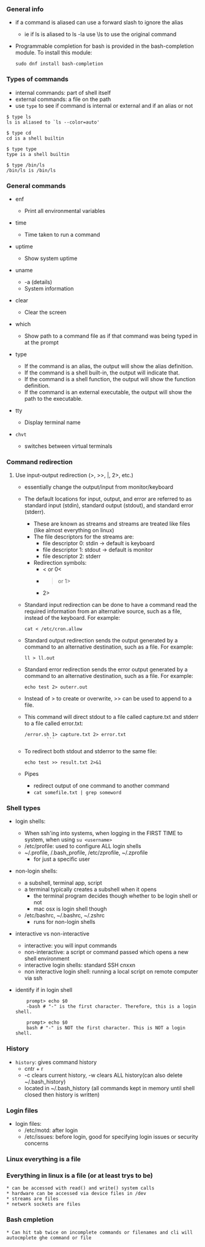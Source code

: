 ### General info
* if a command is aliased can use a forward slash to ignore the alias
    * ie if ls is aliased to ls -la use \ls to use the original command


* Programmable completion for bash is provided in the bash-completion module. To install this module:
    ```shell
    sudo dnf install bash-completion
    ```

### Types of commands
* internal commands: part of shell itself
* external commands: a file on the path
* use `type` to see if command is internal or external and if an alias or not

```
$ type ls
ls is aliased to `ls --color=auto'

$ type cd
cd is a shell builtin

$ type type
type is a shell builtin

$ type /bin/ls
/bin/ls is /bin/ls
```


### General commands
* enf
    * Print all environmental variables

* time
    * Time taken to run a command

* uptime
    * Show system uptime

* uname
    * -a (details)
    * System information

* clear
    * Clear the screen

* which
    * Show path to a command file as if that command was being typed in at the prompt

* type
    * If the command is an alias, the output will show the alias definition.
    * If the command is a shell built-in, the output will indicate that.
    * If the command is a shell function, the output will show the function definition.
    * If the command is an external executable, the output will show the path to the executable.

* tty
    * Display terminal name

* `chvt `
    * switches between virtual terminals



### Command redirection

1. Use input-output redirection (>, >>, |, 2>, etc.)
	* essentially change the output/input from monitor/keyboard

    * The default locations for input, output, and error are referred to as standard input (stdin), standard output (stdout), and standard error (stderr). 
		* These are known as streams and streams are treated like files (like almost everything on linux)
		* The file descriptors for the streams are:
			* file descriptor 0: stdin -> default is keyboard
			* file descriptor 1: stdout -> default is monitor
			* file descriptor 2: stderr
		* Redirection symbols:
			* < or 0<
			* > or 1>
			* 2>
    
    * Standard input redirection can be done to have a command read the required information from an alternative source, such as a file, instead of the keyboard. For example:
        ```shell
        cat < /etc/cron.allow 
        ```

    * Standard output redirection sends the output generated by a command to an alternative destination, such as a file. For example:
        ```shell
        ll > ll.out
        ```

    * Standard error redirection sends the error output generated by a command to an alternative destination, such as a file. For example: 
        ```shell
        echo test 2> outerr.out
        ```

    * Instead of > to create or overwrite, >> can be used to append to a file.

	* This command will direct stdout to a file called capture.txt and stderr to a file called error.txt:
		```shell
		/error.sh 1> capture.txt 2> error.txt
        		```

    * To redirect both stdout and stderror to the same file:
        ```shell
        echo test >> result.txt 2>&1
        ```

    * Pipes
        * redirect output of one command to another command
        * `cat somefile.txt | grep someword`


### Shell types
* login shells:
    * When ssh'ing into systems, when logging in the FIRST TIME to system, when using `su <username>`
    * /etc/profile: used to configure ALL login shells
    * ~/.profile, /.bash_profile, /etc/zprofile, ~/.zprofile
        * for just a specific user

* non-login shells:
    * a subshell, terminal app, script
    * a terminal typically creates a subshell when it opens
        * the terminal program decides though whether to be login shell or not
        * mac osx is login shell though
    * /etc/bashrc, ~/.bashrc, ~/.zshrc 
        * runs for non-login shells

* interactive vs non-interactive
    * interactive: you will input commands
    * non-interactive: a script or command passed which opens a new shell environment
    * interactive login shells: standard SSH cnxxn
    * non interactive login shell: running a local script on remote computer via ssh

* identify if in login shell
    ```shell
        prompt> echo $0
        -bash # "-" is the first character. Therefore, this is a login shell.

        prompt> echo $0
        bash # "-" is NOT the first character. This is NOT a login shell.
    ```

### History
* `history`: gives command history
    * cntr + r
    * -c clears current history, -w clears ALL history(can also delete ~/.bash_history)
    * located in ~/.bash_history (all commands kept in memory until shell closed then history is written)


### Login files
* login files:
    * /etc/motd: after login
    * /etc/issues: before login, good for specifying login issues or security concerns

### Linux everything is a file

### Everything in linux is a file (or at least trys to be)
    * can be accessed with read() and write() system calls
    * hardware can be accessed via device files in /dev
    * streams are files
    * network sockets are files


### Bash cmpletion
    * Can hit tab twice on incomplete commands or filenames and cli will autocmplete ghe command or file


